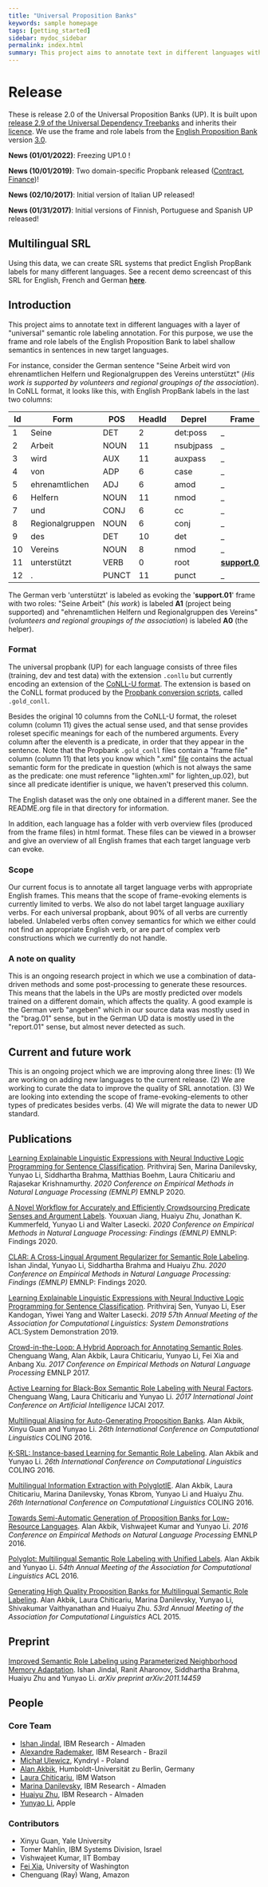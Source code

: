 ```yaml
---
title: "Universal Proposition Banks"
keywords: sample homepage
tags: [getting_started]
sidebar: mydoc_sidebar
permalink: index.html
summary: This project aims to annotate text in different languages with a layer of "universal" semantic role labeling annotation. For this purpose, we use the frame and role labels of the English Proposition Bank to label shallow semantics in sentences in new target languages.
---
```



# Release

These is release 2.0 of the Universal Proposition Banks (UP). It is built upon [release 2.9 of the Universal Dependency Treebanks](https://lindat.mff.cuni.cz/repository/xmlui/handle/11234/1-4611) and inherits their [licence](https://lindat.mff.cuni.cz/repository/xmlui/page/licence-UD-2.9). We use the frame and role labels from the [English Proposition Bank](http://propbank.github.io/) version [3.0](https://github.com/propbank/propbank-documentation/blob/master/other-documentation/Description-of-PB3-changes.md).


**News (01/01/2022)**: Freezing UP1.0 ! 

**News (10/01/2019)**: Two domain-specific Propbank released ([Contract](https://developer.ibm.com/exchanges/data/all/contracts-proposition-bank/), [Finance](https://developer.ibm.com/exchanges/data/all/finance-proposition-bank/))! 

**News (02/10/2017)**: Initial version of Italian UP released!

**News (01/31/2017)**: Initial versions of Finnish, Portuguese and Spanish UP released!


## Multilingual SRL 

Using this data, we can create SRL systems that predict English PropBank labels for many different languages. See a recent demo screencast of this SRL for English, French and German [**here**](https://vimeo.com/161718580). 


## Introduction

This project aims to annotate text in different languages with a layer of "universal" semantic role labeling annotation. For this purpose, we use the frame and role labels of the English Proposition Bank to label shallow semantics in sentences in new target languages. 

For instance, consider the German sentence "Seine Arbeit wird von ehrenamtlichen Helfern und Regionalgruppen des Vereins unterstützt" (_His work is supported by volunteers and regional groupings of the association_). In CoNLL format, it looks like this, with English PropBank labels in the last two columns:

| Id | Form | POS | HeadId | Deprel | Frame | Role |
| --- | --- | --- | --- | --- | --- | --- |
| 1 | Seine | DET | 2 | det:poss | _ | _ |
| 2 | Arbeit | NOUN | 11 | nsubjpass | _ | **A1** |
| 3 | wird | AUX | 11 | auxpass | _ | _ |
| 4 | von | ADP | 6 | case | _ | _ |
| 5 | ehrenamtlichen | ADJ | 6 | amod | _ | _ |
| 6 | Helfern | NOUN | 11 | nmod | _ | **A0** |
| 7 | und | CONJ | 6 | cc | _ | _ |
| 8 | Regionalgruppen | NOUN | 6 | conj | _ | _ |
| 9 | des | DET | 10 | det | _ | _ |
| 10 | Vereins | NOUN | 8 | nmod | _ | _ |
| 11 | unterstützt | VERB | 0 | root | **[support.01](http://verbs.colorado.edu/propbank/framesets-english/support-v.html)** | _ |
| 12 | . | PUNCT | 11 | punct | _ | _ |

The German verb 'unterstützt' is labeled as evoking the '**support.01**' frame with two roles: "Seine Arbeit" (_his work_) is labeled **A1** (project being supported) and "ehrenamtlichen Helfern und Regionalgruppen des Vereins" (_volunteers and regional groupings of the association_) is labeled **A0** (the helper). 


### Format 

The universal propbank (UP) for each language consists of three files (training, dev and test data) with the extension `.conllu` but currently encoding an extension of the [CoNLL-U format](http://universaldependencies.org/format.html). The extension is based on the CoNLL format produced by the [Propbank conversion scripts](https://github.com/propbank/propbank-release/blob/master/docs/conll-conversion-notes.md), called `.gold_conll`. 

Besides the original 10 columns from the CoNLL-U format, the roleset column (column 11) gives the actual sense used, and that sense provides roleset specific meanings for each of the numbered arguments. Every column after the eleventh is a predicate, in order that they appear in the sentence. Note that the Propbank `.gold_conll` files contain a "frame file" column (column 11) that lets you know which ".xml" [file](https://github.com/propbank/propbank-frames/) contains the actual semantic form for the predicate in question (which is not always the same as the predicate: one must reference "lighten.xml" for lighten_up.02), but since all predicate identifier is unique, we haven't preserved this column.

The English dataset was the only one obtained in a different maner. See the README.org file in that directory for information.

In addition, each language has a folder with verb overview files (produced from the frame files) in html format. These files can be viewed in a browser and give an overview of all English frames that each target language verb can evoke.

### Scope

Our current focus is to annotate all target language verbs with appropriate English frames. This means that the scope of frame-evoking elements is currently limited to verbs. We also do not label target language auxiliary verbs. For each universal propbank, about 90% of all verbs are currently labeled. Unlabeled verbs often convey semantics for which we either could not find an appropriate English verb, or are part of complex verb constructions which we currently do not handle. 

### A note on quality 

This is an ongoing research project in which we use a combination of data-driven methods and some post-processing to generate these resources. This means that the labels in the UPs are mostly predicted over models trained on a different domain, which affects the quality. A good example is the German verb "angeben" which in our source data was mostly used in the "brag.01" sense, but in the German UD data is mostly used in the "report.01" sense, but almost never detected as such.

## Current and future work

This is an ongoing project which we are improving along three lines: (1) We are working on adding new languages to the current release. (2) We are working to curate the data to improve the quality of SRL annotation. (3) We are looking into extending the scope of frame-evoking-elements to other types of predicates besides verbs. (4) We will migrate the data to newer UD standard. 


## Publications

[Learning Explainable Linguistic Expressions with Neural Inductive Logic Programming for Sentence Classification](https://www.aclweb.org/anthology/2020.emnlp-main.345/). Prithviraj Sen, Marina Danilevsky, Yunyao Li, Siddhartha Brahma, Matthias Boehm, Laura Chiticariu and Rajasekar Krishnamurthy. *2020 Conference on Empirical Methods in Natural Language Processing (EMNLP)* EMNLP 2020.

[A Novel Workflow for Accurately and Efficiently Crowdsourcing Predicate Senses and Argument Labels](https://www.aclweb.org/anthology/2020.findings-emnlp.38/). Youxuan Jiang, Huaiyu Zhu, Jonathan K. Kummerfeld, Yunyao Li and Walter Lasecki. *2020 Conference on Empirical Methods in Natural Language Processing: Findings (EMNLP)* EMNLP: Findings 2020.

[CLAR: A Cross-Lingual Argument Regularizer for Semantic Role Labeling](https://www.aclweb.org/anthology/2020.findings-emnlp.279/). Ishan Jindal, Yunyao Li, Siddhartha Brahma and Huaiyu Zhu. *2020 Conference on Empirical Methods in Natural Language Processing: Findings (EMNLP)* EMNLP: Findings 2020.

[Learning Explainable Linguistic Expressions with Neural Inductive Logic Programming for Sentence Classification](https://www.aclweb.org/anthology/P19-3023/). Prithviraj Sen, Yunyao Li, Eser Kandogan, Yiwei Yang and Walter Lasecki. *2019 57th Annual Meeting of the Association for Computational Linguistics: System Demonstrations* ACL:System Demonstration 2019.

[Crowd-in-the-Loop: A Hybrid Approach for Annotating Semantic Roles](https://www.aclweb.org/anthology/D17-1205). Chenguang Wang, Alan Akbik, Laura Chiticariu, Yunyao Li, Fei Xia and Anbang Xu. *2017 Conference on Empirical Methods on Natural Language Processing* EMNLP 2017.

[Active Learning for Black-Box Semantic Role Labeling with Neural Factors](http://static.ijcai.org/proceedings-2017/0405.pdf). Chenguang Wang, Laura Chiticariu and Yunyao Li. *2017 International Joint Conference on Artificial Intelligence* IJCAI 2017.

[Multilingual Aliasing for Auto-Generating Proposition Banks](http://alanakbik.github.io/papers/COLING_2016_aliasing.pdf). Alan Akbik, Xinyu Guan and Yunyao Li. *26th International Conference on Computational Linguistics* COLING 2016.

[K-SRL: Instance-based Learning for Semantic Role Labeling](http://alanakbik.github.io/papers/K_SRL.pdf). Alan Akbik and Yunyao Li. *26th International Conference on Computational Linguistics* COLING 2016.

[Multilingual Information Extraction with PolyglotIE](http://alanakbik.github.io/papers/coling2016-demo.pdf). Alan Akbik, Laura Chiticariu, Marina Danilevsky, Yonas Kbrom, Yunyao Li and Huaiyu Zhu. *26th International Conference on Computational Linguistics* COLING 2016.

[Towards Semi-Automatic Generation of Proposition Banks for Low-Resource Languages](http://alanakbik.github.io/papers/EMNLP-final.pdf). Alan Akbik, Vishwajeet Kumar and Yunyao Li. *2016 Conference on Empirical Methods on Natural Language Processing* EMNLP 2016.

[Polyglot: Multilingual Semantic Role Labeling with Unified Labels](http://alanakbik.github.io/papers/acl2016-demo.pdf). Alan Akbik and Yunyao Li. *54th Annual Meeting of the Association for Computational Linguistics* ACL 2016.

[Generating High Quality Proposition Banks for Multilingual Semantic Role Labeling](http://alanakbik.github.io/papers/acl2015.pdf). Alan Akbik, Laura Chiticariu, Marina Danilevsky, Yunyao Li, Shivakumar Vaithyanathan and Huaiyu Zhu. *53rd Annual Meeting of the Association for Computational Linguistics* ACL 2015.

## Preprint
[Improved Semantic Role Labeling using Parameterized Neighborhood Memory Adaptation](https://arxiv.org/pdf/2011.14459.pdf). Ishan Jindal, Ranit Aharonov, Siddhartha Brahma, Huaiyu Zhu and Yunyao Li. *arXiv preprint arXiv:2011.14459*



## People


### Core Team

* [Ishan Jindal](https://researcher.watson.ibm.com/researcher/view.php?person=ibm-Ishan.Jindal), IBM Research - Almaden
* [Alexandre Rademaker](http://researcher.ibm.com/researcher/view.php?person=br-alexrad), IBM Research - Brazil
* [Michał Ulewicz](), Kyndryl - Poland
* [Alan Akbik](http://alanakbik.github.io/), Humboldt-Universität zu Berlin, Germany
* [Laura Chiticariu](http://researcher.watson.ibm.com/researcher/view.php?person=us-chiti), IBM Watson
* [Marina Danilevsky](http://researcher.watson.ibm.com/researcher/view.php?person=us-mdanile), IBM Research - Almaden
* [Huaiyu Zhu](http://researcher.watson.ibm.com/researcher/view.php?person=us-huaiyu), IBM Research - Almaden
* [Yunyao Li](http://yunyaoli.github.io/), Apple

### Contributors

* Xinyu Guan, Yale University
* Tomer Mahlin, IBM Systems Division, Israel
* Vishwajeet Kumar, IIT Bombay
* [Fei Xia](http://faculty.washington.edu/fxia), University of Washington
* Chenguang (Ray) Wang, Amazon






<!-- {% include note.html content="If you're cloning this theme, you're probably writing documentation of some kind. I have a blog on technical writing here called <a alt='technical writing blog' href='http://idratherbewriting.com'>I'd Rather Be Writing</a>. If you'd like to stay updated with the latest trends, best practices, and other methods for writing documentation, consider <a href='https://tinyletter.com/tomjoht'>subscribing</a>. I also have a site on <a href='http://idratherbewriting.com/learnapidoc'>writing API documentation</a>." %}

## Build the Theme

Follow these instructions to build the theme.

### 1. Download the theme

First, download or clone the theme from the [Github repo](https://github.com/tomjoht/documentation-theme-jekyll). Most likely you won't be pulling in updates once you start customizing the theme, so downloading the theme (instead of cloning it) probably makes the most sense. In Github, click the **Clone or download** button, and then click **Download ZIP**.

### 2. Install Jekyll

If you've never installed or run a Jekyll site locally on your computer, follow these instructions to install Jekyll:

* [Install Jekyll on Mac][mydoc_install_jekyll_on_mac]
* [Install Jekyll on Windows][mydoc_install_jekyll_on_windows]

### 3. Install Bundler

In case you haven't installed Bundler, install it:

```
gem install bundler
```

You'll want [Bundler](http://bundler.io/) to make sure all the Ruby gems needed work well with your project. Bundler sorts out dependencies and installs missing gems or matches up gems with the right versions based on gem dependencies.

### 4. Option 1: Build the Theme (*without* the github-pages gem) {#option1}

Use this option if you're not planning to publish your Jekyll site using [Github Pages](https://pages.github.com/).

Bundler's Gemfile specifies how project dependencies are managed. Although this project includes a Gemfile, this theme doesn't have any dependencies beyond core Jekyll. The Gemfile is used to list gems needed for publishing on Github Pages. **If you're not planning to have Github Pages build your Jekyll project, delete these two files from the theme's root directory:**

* Gemfile
* Gemfile.lock

If you've never run Jekyll on your computer (you can check with `jekyll --version`), you may need to install the jekyll gem:

```
gem install jekyll
```

Now run jekyll serve (first change directories (`cd`) to where you downloaded the project):

```
jekyll serve
```

### 4. Option 2: Build the Theme (*with* the github-pages gem) {#option2}

If you *are* in fact publishing on Github Pages, leave the Gemfile and Gemfile.lock files in the theme.The Gemfile tells Jekyll to use the github-pages gem. **However, note that you cannot use the normal `jekyll serve` command with this gem due to dependency conflicts between the latest version of Jekyll and Github Pages** (which are noted [briefly here](https://help.github.com/articles/setting-up-your-github-pages-site-locally-with-jekyll/)).

You need Bundler to resolve these dependency conflicts. Use Bundler to install all the needed Ruby gems:

```
bundle update
```

Then *always* use this command to build Jekyll:

```
bundle exec jekyll serve
```

If you want to shorten this long command, you can put this code in a file such as jekyll.sh (on a Mac) and then simply type `. jekyll.sh` to build Jekyll.

## Running the site in Docker

You can also use Docker to directly build and run the site on your local machine. Just clone the repo and run the following from your working dir:
```
docker-compose build --no-cache && docker-compose up
```
The site should now be running at [http://localhost:4000/](http://localhost:4000/).

This is perhaps the easiest way to see how your site would actually look.

## Configure the sidebar

There are several products in this theme. Each product uses a different sidebar. This is the essence of what makes this theme unique -- different sidebars for different product documentation. The idea is that when users are reading documentation for a specific product, the sidebar navigation should be specific to that product. (You can read more of my thoughts on why multiple sidebars are important in this [blog post](http://idratherbewriting.com/2016/03/23/release-of-documentation-theme-for-jekyll-50/).)

The top navigation usually remains the same, because it allows users to navigate across products. But the sidebar navigation adapts to the product.

In each page's frontmatter, you must specify the sidebar you want that page to use. Here's an example of the page frontmatter showing the sidebar property:

<pre>
---
title: Alerts
tags: [formatting]
keywords: notes, tips, cautions, warnings, admonitions
last_updated: July 3, 2016
summary: "You can insert notes, tips, warnings, and important alerts in your content. These notes are stored as shortcodes made available through the linksrefs.hmtl include."
<span class="red">sidebar: mydoc_sidebar</span>
permalink: mydoc_alerts
---
</pre>

The `sidebar: mydoc_sidebar` refers to the \_data/sidebars/mydoc_sidebar.yml file.

Note that your sidebar can only have 2 levels (expand the **Tag archives** option to see an example of the second level). Given that each product has its own sidebar, this depth should be sufficient (it's really like 3 levels). Deeper nesting goes against usability recommendations.

You can optionally turn off the sidebar on any page (e.g. landing pages). To turn off the sidebar for a page, you should set the page frontmatter tag as `hide_sidebar: true`.

If you don't declare a sidebar, the `home_sidebar` file gets used as the default because this is the default specified in the config file:

```yaml
-
  scope:
    path: ""
    type: "pages"
  values:
    layout: "page"
    comments: true
    search: true
    sidebar: home_sidebar
    topnav: topnav
```

If you want to set different sidebar defaults based on different folders for your pages, specify your defaults like this:

```
-
  scope:
    path: "pages/mydoc"
    type: "pages"
  values:
    layout: "page"
    comments: true
    search: true
    sidebar: mydoc_sidebar
    topnav: topnav
```

This would load the `mydoc_sidebar` for each file in **pages/mydoc**. You could set different defaults for different path scopes.

For more detail on the sidebar, see [Sidebar navigation][mydoc_sidebar_navigation].

## Top navigation

The top navigation works just like the sidebar. You can specify which topnav data file should load by adding a `topnav` property in your page, like this:

```yaml
topnav: topnav
```

Here the topnav refers to the `_data/topnav.yml` file.

Because most topnav options will be the same, the `_config.yml` file specifies the topnav file as a default:

```yaml
-
  scope:
    path: ""
    type: "pages"
  values:
    layout: "page"
    comments: true
    search: true
    sidebar: home_sidebar
    topnav: topnav
```

## Sidebar syntax

The sidebar data file uses a specific YAML syntax that you must follow. Follow the sample pattern shown in the theme, specically looking at `mydoc_sidebar.yml` as an example: Here's a code sample showing all levels:

```yaml
entries:
- title: sidebar
  product: Jekyll Doc Theme
  version: 6.0
  folders:
  - title: Overview
    output: web, pdf
    folderitems:

    - title: Get started
      url: /index.html
      output: web, pdf
      type: homepage

    - title: Introduction
      url: /mydoc_introduction.html
      output: web, pdf

  - title: Release Notes
    output: web, pdf
    folderitems:

    - title: 6.0 Release notes
      url: /mydoc_release_notes_60.html
      output: web, pdf

    - title: 5.0 Release notes
      url: /mydoc_release_notes_50.html
      output: web, pdf

  - title: Tag archives
    output: web
    folderitems:

    - title: Tag archives overview
      url: /mydoc_tag_archives_overview.html
      output: web

      subfolders:
      - title: Tag archive pages
        output: web
        subfolderitems:

        - title: Formatting pages
          url: /tag_formatting.html
          output: web

        - title: Navigation pages
          url: /tag_navigation.html
          output: web

        - title: Content types pages
          url: /tag_content_types.html
          output: web
```

Each `folder` or `subfolder` must contain a `title` and `output` property. Each `folderitem` or `subfolderitem` must contain a `title`, `url`, and `output` property.

The two outputs available are `web` and `pdf`. (Even if you aren't publishing PDF, you still need to specify `output: web`).

The YAML syntax depends on exact spacing, so make sure you follow the pattern shown in the sample sidebars. See my [YAML tutorial](mydoc_yaml_tutorial) for more details about how YAML works.

{% include note.html content="If you have just one character of spacing off, Jekyll won't build due to the YAML syntax error. You'll see an error message in your console that says \"Error ... did not find expected key while parsing a block mapping at line 22 column 5. Error: Run jekyll build --trace for more information.\" If you encounter this, it usually refers to incorrect indentation or spacing in the YAML file. See the example mydoc_sidebar.yml file to see where your formatting went wrong." %}

Each level must have at least one topic before the next level starts. You can't have a second level that contains multiple third levels without having at least one standalone topic in the second level. If you need a hierarchy that has a folder that contains other folders and no loose topics, use a blank `-` item like this:

```yaml
entries:
- title: sidebar
  product: Jekyll Doc Theme
  version: 6.0
  folders:
  - title: Overview
    output: web, pdf
    folderitems:

    -

  - title: Release Notes
    output: web, pdf
    folderitems:

    - title: 6.0 Release notes
      url: /mydoc_release_notes_60.html
      output: web, pdf

    - title: 5.0 Release notes
      url: /mydoc_release_notes_50.html
      output: web, pdf

  - title: Installation
    output: web, pdf
    folderitems:

    - title: About Ruby, Gems, Bundler, etc.
      url: /mydoc_about_ruby_gems_etc.html
      output: web, pdf

    - title: Install Jekyll on Mac
      url: /mydoc_install_jekyll_on_mac.html
      output: web, pdf

    - title: Install Jekyll on Windows
      url: /mydoc_install_jekyll_on_windows.html
      output: web, pdf
```

To accommodate the title page and table of contents in PDF outputs, each product sidebar must list these pages before any other:

```yaml
- title:
  output: pdf
  type: frontmatter
  folderitems:
  - title:
    url: /titlepage
    output: pdf
    type: frontmatter
  - title:
    url: /tocpage
    output: pdf
    type: frontmatter
```

Leave the output as `output: pdf` for these frontmatter pages so that they don't appear in the web output.

For more detail on the sidebar, see [Sidebar navigation][mydoc_sidebar_navigation] and [YAML tutorial][mydoc_yaml_tutorial].

## Comments

The theme integrates [Commento.io](https://commento.io/) for comments below pages and posts. (This commenting service doesn't inject controversial tracking ads like Disqus does.) You will need to Commento.io account + plan ($5/month) to authorize Commento with your domain (no other configuration should be required). If you don't want comments, in the \_config.yml file, change the `comments: true` properties (under `defaults`) to `comments: false` in every instance. Then in the commento.html include file (inside \_includes), the `{% raw %}{% unless page.comments == false %} ... {% endunless %}{% endraw %}` logic will not insert the Commentio form.

## Relative links and offline viewing

This theme uses relative links throughout so that you can view the site offline and not worry about which server or directory you're hosting it. It's common with tech docs to push content to an internal server for review prior to pushing the content to an external server for publication. Because of the need for seamless transferrence from one host to another, the site has to use relative links.

To view pages locally on your machine (without the Jekyll preview server), they need to have the `.html` extension. The `permalink` property in the page's frontmatter (without surrounding slashes) is what pushes the files into the root directory when the site builds.

## Page frontmatter

When you write pages, include these same frontmatter properties with each page:

```yaml
---
title: "Some title"
tags: [sample1, sample2]
keywords: keyword1, keyword2, keyword3
last_updated: Month day, year
summary: "optional summary here"
sidebar: sidebarname
permalink: filename.html
---
```

(You will customize the values for each of these properties, of course.)

For titles, surrounding the title in quotes is optional, but if you have a colon in the title, you must surround the title with quotation marks. If you have a quotation mark inside the title, escape it first with a backlash `\`.

Values for `keywords` get populated into the metadata of the page for SEO.

Values for `tags` must be defined in your \_data/tags.yml list. You also need a corresponding tag file inside the tags folder pages/tags/ that follows the same pattern as the other tag files shown in the tags folder. (Jekyll won't auto-create these tag files.)

If you don't want the mini-TOC to show on a page (such as for the homepage or landing pages), add `toc: false` in the frontmatter.

The `permalink` value should be the same as your filename and include the ".html" file extension.

For more detail, see [Pages][mydoc_pages].

## Where to store your documentation topics

You can store your files for each product inside subfolders following the pattern shown in the theme. For example, product1, product2, etc, can be stored in their own subfolders inside the \_pages directory. Inside \_pages, you can store your topics inside sub-subfolders or sub-sub-folders to your heart's content. When Jekyll builds your site, it will pull the topics into the root directory and use the permalink for the URL.

Note that product1, product2, and mydoc are all just sample content to demonstrate how to add multiple products into the theme. You can freely delete that content.

For more information, see [Pages][mydoc_pages] and [Posts][mydoc_posts].

## Configure the top navigation

The top navigation bar's menu items are set through the \_data/topnav.yml file. Use the top navigation bar to provide links for navigating from one product to another, or to navigate to external resources.

For external URLs, use `external_url` in the item property, as shown in the example topnav.yml file. For internal links, use `url` the same was you do in the sidebar data files.

Note that the topnav has two sections: `topnav` and `topnav_dropdowns`. The topnav section contains single links, while the `topnav_dropdowns` section contains dropdown menus. The two sections are independent of each other.

## Generating PDF

If you want to generate PDF, you'll need a license for [Prince XML](http://www.princexml.com/). You will also need to [install Prince](http://www.princexml.com/doc/installing/).  You can generate PDFs by product (but not for every product on the site combined together into one massive PDF). Prince will work even without a license, but it will imprint a small Prince image on the first page, and you're supposed to buy the license to use it.

If you're on Windows, install [Git Bash client](https://git-for-windows.github.io/) rather than using the default Windows command prompt.

Open up the css/printstyles.css file and customize the email address (`youremail@domain.com`) that is listed there. This email address appears in the bottom left footer of the PDF output. You'll also need to create a PDF configuration file following the examples shown in the pdfconfigs folder, and also customize some build scripts following the same pattern shown in the root: pdf-product1.sh

See the section on [Generating PDFs][mydoc_generating_pdfs] for more details about setting the theme up for this output.

## Blogs / News

For blog posts, create your markdown files in the \_posts folder following the sample formats. Post file names always begin with the date (YYYY-MM-DD-title).

The news/news.html file displays the posts, and the news_archive.html file shows a yearly history of posts. In documentation, you might use the news to highlight product features outside of your documentation, or to provide release notes and other updates.

See [Posts][mydoc_posts] for more information.

## Markdown

This theme uses [kramdown markdown](http://kramdown.gettalong.org/). kramdown is similar to Github-flavored Markdown, except that when you have text that intercepts list items, the spacing of the intercepting text must align with the spacing of the first character after the space of a numbered list item. Basically, with your list item numbering, use two spaces after the dot in the number, like this:

```
1.  First item
2.  Second item
3.  Third item
```

When you want to insert paragraphs, notes, code snippets, or other matter in between the list items, use four spaces to indent. The four spaces will line up with the first letter of the list item (the <b>F</b>irst or <b>S</b>econd or <b>T</b>hird).

```
1.  First item

    ```
    alert("hello");
    ```

2.  Second item

    Some pig!

3.  Third item
```

See the topics under "Formatting" in the sidebar for more information.

## Automated links

If you want to use an automated system for managing links, see [Automated Links][mydoc_hyperlinks.html#automatedlinks]. This approach automatically creates a list of Markdown references to simplify linking.

## Other instructions

The content here is just a getting started guide only. For other details in working with the theme, see the various sections in the sidebar.

{% include links.html %}
 -->

